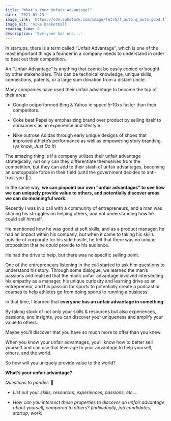 ```yaml
---
title: "What's Your Unfair Advantage?"
date: '2021-01-23'
image_link: 'https://cdn.substack.com/image/fetch/f_auto,q_auto:good,fl_progressive:steep/https%3A%2F%2Fbucketeer-e05bbc84-baa3-437e-9518-adb32be77984.s3.amazonaws.com%2Fpublic%2Fimages%2Fccafb656-890a-4441-950d-22d5ff162360_6720x4480.jpeg'
image_alt: 'nike basketball'
reading_time: 4
description: 'Everyone has one...'
---
```

In startups, there is a term called “Unfair Advantage”, which is one of the most important things a founder in a company needs to understand in order to beat out their competition.

An “Unfair Advantage” is anything that cannot be easily copied or bought by other stakeholders. This can be technical knowledge, unique skills, connections, patents, or a large sum donation from a distant uncle.

Many companies have used their unfair advantage to become the top of their area:

- Google outperformed Bing & Yahoo in speed 5-10xs faster than their competitors.

- Coke beat Pepsi by emphasizing brand over product by selling itself to consumers as an experience and lifestyle.

- Nike outrose Adidas through early unique designs of shoes that improved athlete’s performance as well as empowering story branding. (ya know, _Just Do It_)

The amazing thing is if a company utilizes their unfair advantage strategically, not only can they differentiate themselves from the competition, but they can add to their stash of unfair advantages, becoming an unstoppable force in their field (until the government decides to anti-trust you 👀 ).

In the same way, **we can pinpoint our own “unfair advantages” to see how we can uniquely provide value to others, and potentially discover areas we can do meaningful work.**

Recently I was in a call with a community of entrepreneurs, and a man was sharing his struggles on helping others, and not understanding how he could sell himself.

He mentioned how he was good at soft skills, and as a product manager, he had an impact within his company, but when it came to taking his skills outside of corporate for his side hustle, he felt that there was no unique proposition that he could provide to his audience.

He had the drive to help, but there was no specific selling point.

One of the entrepreneurs listening in the call started to ask him questions to understand his story. Through some dialogue, we learned the man’s passions and realized that the man’s unfair advantage involved intersecting his empathy as a manager, his unique curiosity and learning drive as an entrepreneur, and his passion for sports to potentially create a podcast or courses to help athletes go from doing sports to running a business.

In that time, I learned that **everyone has an unfair advantage in something.**

By taking stock of not only your skills & resources but also experiences, passions, and insights, you can discover your uniqueness and amplify your value to others.

Maybe you’ll discover that you have so much more to offer than you knew.

When you know your unfair advantages, you’ll know how to better sell yourself and can use that leverage to your advantage to help yourself, others, and the world.

So how will you uniquely provide value to the world?

**What’s your unfair advantage?**

_Questions to ponder:_ 🤔

- _List out your skills, resources, experiences, passions, etc…_

- _How can you intersect these properties to discover an unfair advantage about yourself, compared to others? (individually, job candidates, startup, work)_